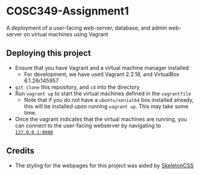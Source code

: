 # COSC349-Assignment1
A deployment of a user-facing web-server, database, and admin web-server on virtual machines using Vagrant

## Deploying this project
- Ensure that you have Vagrant and a virtual machine manager installed
    - For development, we have used Vagrant 2.2.18, and VirtualBox 6.1.26r145957
- `git clone` this repository, and `cd` into the directory
- Run `vagrant up` to start the virtual machines defined in the `vagrantfile`
    - Note that if you do not have a `ubuntu/xenial64` box installed already, this will be installed upon running `vagrant up`. This may take some time.
- Once the vagrant indicates that the virtual machines are running, you can connect to the user-facing webserver by navigating to [`127.0.0.1:8080`](http://127.0.0.1:8080)

## Credits
- The styling for the webpages for this project was aided by [SkeletonCSS](http://getskeleton.com/])